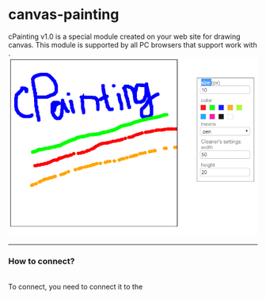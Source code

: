 # canvas-painting 
  cPainting v1.0 is a special module created on your web site for drawing canvas. This module is supported by all PC browsers that support work with <i><canvas></i>.
<img src="2.png" />
<hr color="#cccccc" />
<h3>How to connect?</h3></br>
To connect, you need to connect it to the <i><script></i> tag, create an element <i>&lt;div id ="CanvasDrawerADIO"&gt; &lt;/div&gt;</i> on the page and call the <i>startCreateDesigner()</i> function (see <i>index.html</i>).
Note that this function is called by default after the module is loaded. All the settings that are implemented at the moment, you can find at the beginning of the module - object _settings_.<br>
Attention: the global <i>settings</i> object and the global function <i>startCreateDesigner()</i> are created for module operation. And also the CSS classes: AIDO_inputs and AIDO_labels.<br> 
id:<ul>
 <li>AIDO_inp_means</li>
 <li>AIDO_inp_color</li>
 <li>AIDO_inp_size</li>
 <li>inp_sett_cleaner_width</li>
 <li>inp_sett_cleaner_height</li>
 <li>ADIO_Menu</li>
 </ul>
There are three states for the menu: none (hidden), less (only standard colors) and pro (any colors)
<img src="1.png"/>
The <i>CanvasDrawerADIO</i> element can be found anywhere on the page, no styles are required for it.<br>

If you have any questions or suggestions, please contact ivan-753s@mail.ru .
